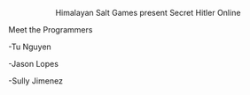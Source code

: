 <p align='center'>
Himalayan Salt Games present
Secret Hitler Online
<p>

Meet the Programmers

-Tu Nguyen

-Jason Lopes

-Sully Jimenez